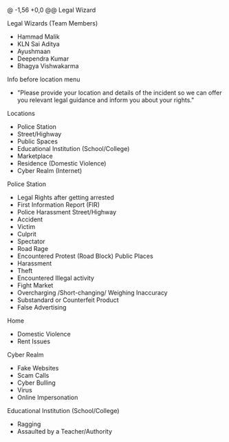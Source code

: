 @ -1,56 +0,0 @@
Legal Wizard

Legal Wizards (Team Members)
- Hammad Malik
- KLN Sai Aditya
- Ayushmaan
- Deependra Kumar
- Bhagya Vishwakarma

Info before location menu
- "Please provide your location and details of the incident so we can offer you relevant   legal guidance and inform you about your rights."
  
Locations
- Police Station
- Street/Highway
- Public Spaces
- Educational Institution (School/College)
- Marketplace
- Residence (Domestic Violence)
- Cyber Realm (Internet)

Police Station
-	Legal Rights after getting arrested 
-	First Information Report (FIR)
-	Police Harassment
Street/Highway
-	Accident 
  - Victim 
  - Culprit 
  - Spectator
-	Road Rage
-	Encountered Protest (Road Block)
Public Places 
-	Harassment
-	Theft
-	Encountered Illegal activity
-	Fight
Market
-	Overcharging /Short-changing/ Weighing Inaccuracy
-	Substandard or Counterfeit Product
-	False Advertising 

Home
-	Domestic Violence
-   Rent Issues

Cyber Realm 
-	Fake Websites
-	Scam Calls
-	Cyber Bulling 
-	Virus
-	Online Impersonation

Educational Institution (School/College)
-	Ragging 
-	Assaulted by a Teacher/Authority 